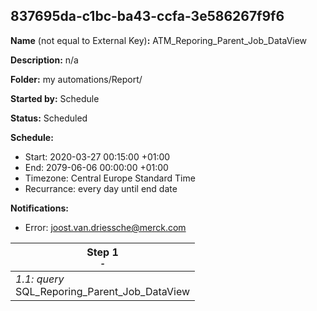 ## 837695da-c1bc-ba43-ccfa-3e586267f9f6

**Name** (not equal to External Key)**:** ATM_Reporing_Parent_Job_DataView

**Description:** n/a

**Folder:** my automations/Report/

**Started by:** Schedule

**Status:** Scheduled

**Schedule:**

* Start: 2020-03-27 00:15:00 +01:00
* End: 2079-06-06 00:00:00 +01:00
* Timezone: Central Europe Standard Time
* Recurrance: every day until end date

**Notifications:**

* Error: joost.van.driessche@merck.com

| Step 1<br>_<small>-</small>_ |
| --- |
| _1.1: query_<br>SQL_Reporing_Parent_Job_DataView |
